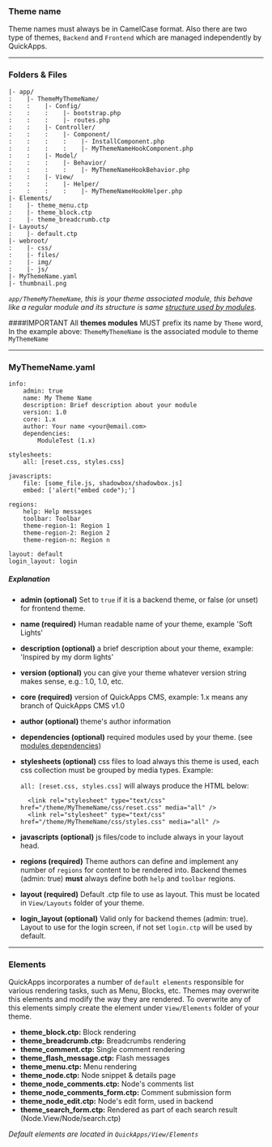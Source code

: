 ### Theme name
Theme names must always be in CamelCase format. Also there are two type of themes, `Backend` and `Frontend` which are managed independently by QuickApps.

***

### Folders & Files
    |- app/
    :    |- ThemeMyThemeName/
    :    :    |- Config/
    :    :    :    |- bootstrap.php
    :    :    :    |- routes.php
    :    :    |- Controller/
    :    :    :    |- Component/
    :    :    :    :    |- InstallComponent.php
    :    :    :    :    |- MyThemeNameHookComponent.php
    :    :    |- Model/
    :    :    :    |- Behavior/
    :    :    :    :    |- MyThemeNameHookBehavior.php
    :    :    |- View/
    :    :    :    |- Helper/
    :    :    :    :    |- MyThemeNameHookHelper.php
    |- Elements/
    :    |- theme_menu.ctp
    :    |- theme_block.ctp
    :    |- theme_breadcrumb.ctp
    |- Layouts/
    :    |- default.ctp
    |- webroot/
    :    |- css/
    :    |- files/
    :    |- img/
    :    |- js/
    |- MyThemeName.yaml
    |- thumbnail.png

_`app/ThemeMyThemeName`, this is your theme associated module, this behave like a regular module and its structure is same [structure used by modules](https://github.com/QuickAppsCMS/QuickApps-CMS/wiki/Modules-Structure)._

####IMPORTANT
All **themes modules** MUST prefix its name by `Theme` word, In the example above: `ThemeMyThemeName` is the associated module to theme `MyThemeName`

***

### MyThemeName.yaml

    info:
        admin: true
        name: My Theme Name
        description: Brief description about your module
        version: 1.0
        core: 1.x
        author: Your name <your@email.com>
        dependencies:
            ModuleTest (1.x)

    stylesheets:
        all: [reset.css, styles.css]
    
    javascripts:
        file: [some_file.js, shadowbox/shadowbox.js]
        embed: ['alert("embed code");']

    regions:
        help: Help messages
        toolbar: Toolbar
        theme-region-1: Region 1
        theme-region-2: Region 2
        theme-region-n: Region n

    layout: default
    login_layout: login

##### Explanation
* **admin (optional)** Set to `true` if it is a backend theme, or false (or unset) for frontend theme.
* **name (required)** Human readable name of your theme, example 'Soft Lights'
* **description (optional)** a brief description about your theme, example: 'Inspired by my dorm lights'
* **version (optional)** you can give your theme whatever version string makes sense, e.g.: 1.0, 1.0, etc.
* **core (required)** version of QuickApps CMS, example: 1.x means any branch of QuickApps CMS v1.0
* **author (optional)** theme's author information
* **dependencies (optional)** required modules used by your theme. (see [modules dependencies](.))
* **stylesheets (optional)** css files to load always this theme is used, each css collection must be grouped by media types.
    Example:

    `all: [reset.css, styles.css]` will always produce the HTML below:

        <link rel="stylesheet" type="text/css" href="/theme/MyThemeName/css/reset.css" media="all" />
        <link rel="stylesheet" type="text/css" href="/theme/MyThemeName/css/styles.css" media="all" />

* **javascripts (optional)** js files/code to include always in your layout head.
* **regions (required)** Theme authors can define and implement any number of `regions` for content to be rendered into. Backend themes (admin: true) **must** always define both `help` and `toolbar` regions.
* **layout (required)** Default .ctp file to use as layout. This must be located in `View/Layouts` folder of your theme.
* **login_layout (optional)** Valid only for backend themes (admin: true). Layout to use for the login screen, if not set `login.ctp` will be used by default.

***

### Elements
QuickApps incorporates a number of `default elements` responsible for various rendering tasks, such as Menu, Blocks, etc.
Themes may overwrite this elements and modify the way they are rendered. To overwrite any of this elements simply create the element under `View/Elements` folder of your theme.

* **theme_block.ctp:** Block rendering
* **theme_breadcrumb.ctp:** Breadcrumbs rendering
* **theme_comment.ctp:** Single comment rendering
* **theme_flash_message.ctp:** Flash messages
* **theme_menu.ctp:** Menu rendering
* **theme_node.ctp:** Node snippet & details page
* **theme_node_comments.ctp:** Node's comments list
* **theme_node_comments_form.ctp:** Comment submission form
* **theme_node_edit.ctp:** Node's edit form, used in backend
* **theme_search_form.ctp:** Rendered as part of each search result (Node.View/Node/search.ctp)

_Default elements are located in `QuickApps/View/Elements`_